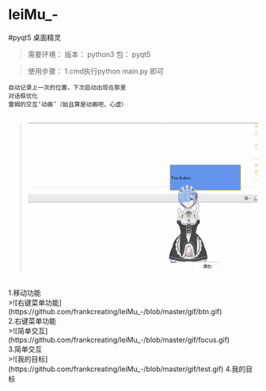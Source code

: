 # leiMu_-
#pyqt5 桌面精灵
>需要环境：
>版本：
python3
>包：
pyqt5

>使用步骤：
1.cmd执行python main.py 即可
```
自动记录上一次的位置，下次启动出现在那里
对话框优化
雷姆的交互‘动画’（姑且算是动画吧，心虚）


```
>![移动功能](https://github.com/frankcreating/leiMu_-/blob/master/gif/move.gif)
<br>
1.移动功能
<br>
>![右键菜单功能](https://github.com/frankcreating/leiMu_-/blob/master/gif/btn.gif)
<br>
2.右键菜单功能
<br>
>![简单交互](https://github.com/frankcreating/leiMu_-/blob/master/gif/focus.gif)
<br>
3.简单交互
<br>
>![我的目标](https://github.com/frankcreating/leiMu_-/blob/master/gif/test.gif)
4.我的目标
<br>
